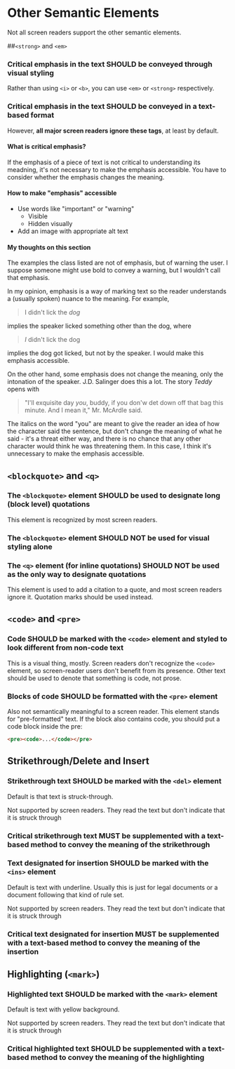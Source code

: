 # Other Semantic Elements

Not all screen readers support the other semantic elements.

##`<strong>` and `<em>`

### Critical emphasis in the text SHOULD be conveyed through visual styling
Rather than using `<i>` or `<b>`, you can use `<em>` or `<strong>` respectively.

### Critical emphasis in the text SHOULD be conveyed in a text-based format
However, **all major screen readers ignore these tags**, at least by default.

#### What is critical emphasis?
If the emphasis of a piece of text is not critical to understanding its meadning, it's not necessary to make the emphasis accessible. You have to consider whether the emphasis changes the meaning.

#### How to make "emphasis" accessible
- Use words like "important" or "warning"
  - Visible
  - Hidden visually
- Add an image with appropriate alt text

#### My thoughts on this section
The examples the class listed are not of emphasis, but of warning the user. I suppose someone might use bold to convey a warning, but I wouldn't call that emphasis.

In my opinion, emphasis is a way of marking text so the reader understands a (usually spoken) nuance to the meaning. For example, 

> I didn't lick the _dog_

implies the speaker licked something other than the dog, where

> _I_ didn't lick the dog

implies the dog got licked, but not by the speaker. I would make this emphasis accessible.

On the other hand, some emphasis does not change the meaning, only the intonation of the speaker. J.D. Salinger does this a lot. The story _Teddy_ opens with

> "I'll exquisite day _you_, buddy, if you don'w det down off that bag this minute. And I mean it," Mr. McArdle said.

The italics on the word "you" are meant to give the reader an idea of how the character said the sentence, but don't change the meaning of what he said - it's a threat either way, and there is no chance that any other character would think he was threatening them. In this case, I think it's unnecessary to make the emphasis accessible.

## `<blockquote>` and `<q>`

### The `<blockquote>` element SHOULD be used to designate long (block level) quotations

This element is recognized by most screen readers.

### The `<blockquote>` element SHOULD NOT be used for visual styling alone
### The `<q>` element (for inline quotations) SHOULD NOT be used as the only way to designate quotations

This element is used to add a citation to a quote, and most screen readers ignore it. Quotation marks should be used instead.

## `<code>` and `<pre>`

### Code SHOULD be marked with the `<code>` element and styled to look different from non-code text

This is a visual thing, mostly. Screen readers don't recognize the `<code>` element, so screen-reader users don't benefit from its presence. Other text should be used to denote that something is code, not prose.

### Blocks of code SHOULD be formatted with the `<pre>` element

Also not semantically meaningful to a screen reader. This element stands for "pre-formatted" text. If the block also contains code, you should put a code block inside the pre:

```html
<pre><code>...</code></pre>
```

## Strikethrough/Delete and Insert

### Strikethrough text SHOULD be marked with the `<del>` element

Default is that text is struck-through.

Not supported by screen readers. They read the text but don't indicate that it is struck through

### Critical strikethrough text MUST be supplemented with a text-based method to convey the meaning of the strikethrough

### Text designated for insertion SHOULD be marked with the `<ins>` element

Default is text with underline. Usually this is just for legal documents or a document following that kind of rule set.

Not supported by screen readers. They read the text but don't indicate that it is struck through

### Critical text designated for insertion MUST be supplemented with a text-based method to convey the meaning of the insertion

## Highlighting (`<mark>`)

### Highlighted text SHOULD be marked with the `<mark>` element

Default is text with yellow background.

Not supported by screen readers. They read the text but don't indicate that it is struck through

### Critical highlighted text SHOULD be supplemented with a text-based method to convey the meaning of the highlighting